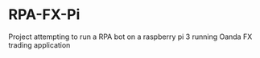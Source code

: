 # RPA-FX-Pi
Project attempting to run a RPA bot on a raspberry pi 3 running Oanda FX trading application
